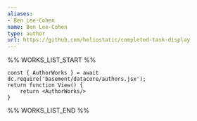 ```yaml
---
aliases:
- Ben Lee-Cohen
name: Ben Lee-Cohen
type: author
url: https://github.com/heliostatic/completed-task-display
---
```



%% WORKS_LIST_START %%

```datacorejsx
const { AuthorWorks } = await dc.require('basement/datacore/authors.jsx');
return function View() {
    return <AuthorWorks/>
}
```
%% WORKS_LIST_END %%